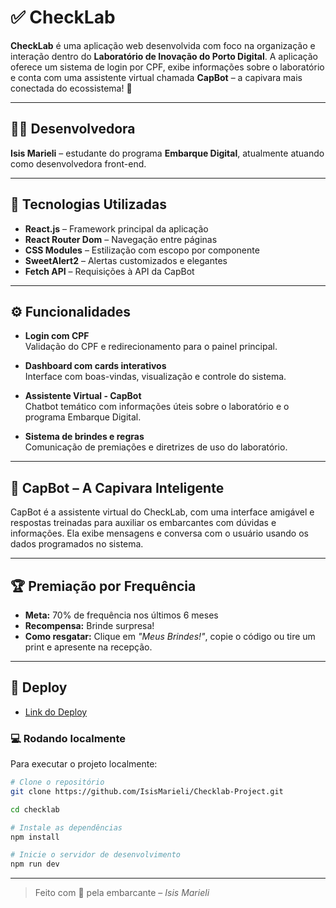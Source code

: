 # ✅ CheckLab

**CheckLab** é uma aplicação web desenvolvida com foco na organização e interação dentro do **Laboratório de Inovação do Porto Digital**. A aplicação oferece um sistema de login por CPF, exibe informações sobre o laboratório e conta com uma assistente virtual chamada **CapBot** – a capivara mais conectada do ecossistema! 🐾

---

## 👩‍💻 Desenvolvedora

**Isis Marieli** – estudante do programa **Embarque Digital**, atualmente atuando como desenvolvedora front-end.

---

## 🧪 Tecnologias Utilizadas

- **React.js** – Framework principal da aplicação  
- **React Router Dom** – Navegação entre páginas  
- **CSS Modules** – Estilização com escopo por componente  
- **SweetAlert2** – Alertas customizados e elegantes  
- **Fetch API** – Requisições à API da CapBot

---

## ⚙️ Funcionalidades

- **Login com CPF**  
  Validação do CPF e redirecionamento para o painel principal.

- **Dashboard com cards interativos**  
  Interface com boas-vindas, visualização e controle do sistema.

- **Assistente Virtual - CapBot**  
  Chatbot temático com informações úteis sobre o laboratório e o programa Embarque Digital.

- **Sistema de brindes e regras**  
  Comunicação de premiações e diretrizes de uso do laboratório.

---

## 🤖 CapBot – A Capivara Inteligente

CapBot é a assistente virtual do CheckLab, com uma interface amigável e respostas treinadas para auxiliar os embarcantes com dúvidas e informações. Ela exibe mensagens e conversa com o usuário usando os dados programados no sistema.

---

## 🏆 Premiação por Frequência

- **Meta:** 70% de frequência nos últimos 6 meses  
- **Recompensa:** Brinde surpresa!  
- **Como resgatar:** Clique em *"Meus Brindes!"*, copie o código ou tire um print e apresente na recepção.

---

## 🚀 Deploy

- [Link do Deploy](https://vercel.com/)

### 💻 Rodando localmente

Para executar o projeto localmente:

```bash
# Clone o repositório
git clone https://github.com/IsisMarieli/Checklab-Project.git

cd checklab

# Instale as dependências
npm install

# Inicie o servidor de desenvolvimento
npm run dev
```
---

> Feito com 💖 pela embarcante
> – *Isis Marieli*



